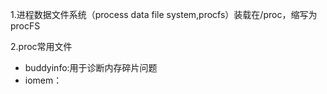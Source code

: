 1.进程数据文件系统（process data file system,procfs）装载在/proc，缩写为procFS

2.proc常用文件

* buddyinfo:用于诊断内存碎片问题
* iomem：

